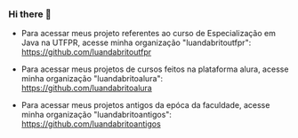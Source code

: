 ### Hi there 👋

- Para acessar meus projeto referentes ao curso de Especialização em Java na UTFPR, acesse minha organização "luandabritoutfpr": https://github.com/luandabritoutfpr

- Para acessar meus projetos de cursos feitos na plataforma alura, acesse minha organização "luandabritoalura": https://github.com/luandabritoalura

- Para acessar meus projetos antigos da epóca da faculdade, acesse minha organização "luandabritoantigos": https://github.com/luandabritoantigos

<!--
**luandabrito/luandabrito** is a ✨ _special_ ✨ repository because its `README.md` (this file) appears on your GitHub profile.

Here are some ideas to get you started:

- 🔭 I’m currently working on ...
- 🌱 I’m currently learning ...
- 👯 I’m looking to collaborate on ...
- 🤔 I’m looking for help with ...
- 💬 Ask me about ...
- 📫 How to reach me: ...
- 😄 Pronouns: ...
- ⚡ Fun fact: ...
-->
